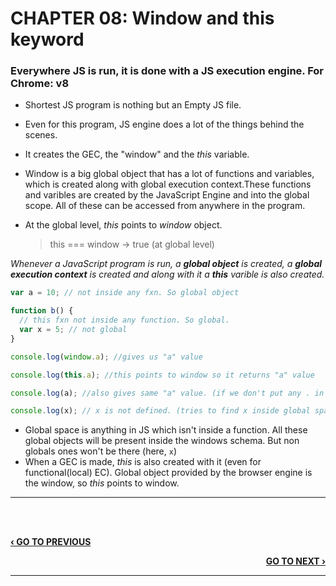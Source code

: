 # CHAPTER 08: Window and this keyword

### Everywhere JS is run, it is done with a JS execution engine. For Chrome: v8

- Shortest JS program is nothing but an Empty JS file.
- Even for this program, JS engine does a lot of the things behind the scenes.
- It creates the GEC, the "window" and the _this_ variable.
- Window is a big global object that has a lot of functions and variables, which is created along with global execution context.These functions and varibles are created by the JavaScript Engine and into the global scope. All of these can be accessed from anywhere in the program.
- At the global level, _this_ points to _window_ object.

  > this === window -> true (at global level)

_Whenever a JavaScript program is run, a **global object** is created, a **global execution context** is created and along with it a **this** varible is also created._

```javascript
var a = 10; // not inside any fxn. So global object

function b() {
  // this fxn not inside any function. So global.
  var x = 5; // not global
}

console.log(window.a); //gives us "a" value

console.log(this.a); //this points to window so it returns "a" value

console.log(a); //also gives same "a" value. (if we don't put any . in front of variable, it **assumes variable is in global space**

console.log(x); // x is not defined. (tries to find x inside global space, but it isn't there)
```

- Global space is anything in JS which isn't inside a function. All these global objects will be present inside the windows schema. But non globals ones won't be there (here, `x`)
- When a GEC is made, _this_ is also created with it (even for functional(local) EC). Global object provided by the browser engine is the window, so _this_ points to window.

---

<br><br>

<p align="left">
  <a href="./07_Functions_And_Variable_Environment.md"><b>‹ GO TO PREVIOUS</b></a>
</p>

<p align="right">
  <a href="./09_undefined_vs_not_defined.md"><b>GO TO NEXT ›</b></a>
</p>

---
